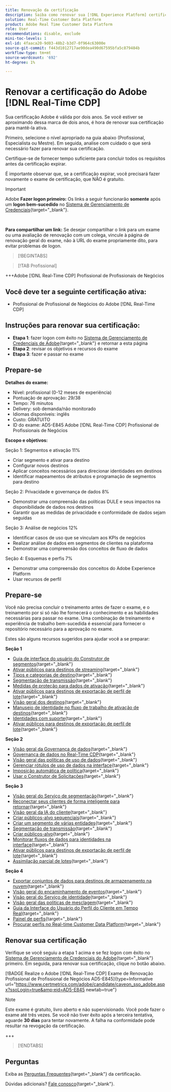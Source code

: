 ```yaml
---
title: Renovação da certificação
description: Saiba como renovar sua [!DNL Experience Platform] certificação em [!DNL Real-Time Customer Data Platform].
solution: Real-Time Customer Data Platform
product: Adobe Real Time Customer Data Platform
role: User
recommendations: disable, exclude
mini-toc-levels: 1
exl-id: 4faaca20-9d03-48b2-b3d7-0f964c63000e
source-git-commit: f443d1012717ae90dea490d67595bfa5c879484b
workflow-type: tm+mt
source-wordcount: '692'
ht-degree: 1%

---
```


# Renovar a certificação do Adobe [!DNL Real-Time CDP]

Sua certificação Adobe é válida por dois anos. Se você estiver se aproximando dessa marca de dois anos, é hora de renovar sua certificação para mantê-la ativa.

Primeiro, selecione o nível apropriado na guia abaixo (Profissional, Especialista ou Mestre). Em seguida, analise com cuidado o que será necessário fazer para renovar sua certificação.

Certifique-se de fornecer tempo suficiente para concluir todos os requisitos antes da certificação expirar.

É importante observar que, se a certificação expirar, você precisará fazer novamente o exame de certificação, que NÃO é gratuito.

>[!IMPORTANT]
>
>Adobe **Fazer logon primeiro:** Os links a seguir funcionarão **somente** após um **logon bem-sucedido** no [Sistema de Gerenciamento de Credenciais](https://www.certmetrics.com/adobe){target="_blank"}.
>
><br>
>
>**Para compartilhar um link:** Se desejar compartilhar o link para um exame ou uma avaliação de renovação com um colega, vincule à página de renovação geral do exame, não à URL do exame propriamente dito, para evitar problemas de logon.

>[!BEGINTABS]

>[!TAB Profissional]

+++Adobe [!DNL Real-Time CDP] Profissional de Profissionais de Negócios

## Você deve ter a seguinte certificação **ativa**:

* Profissional de Profissional de Negócios do Adobe [!DNL Real-Time CDP]

## Instruções para renovar sua certificação:

* **Etapa 1**: fazer logon com êxito no [Sistema de Gerenciamento de Credenciais de Adobe](https://www.certmetrics.com/adobe){target="_blank"} e retornar a esta página
* **Etapa 2**: revisar os objetivos e recursos do exame
* **Etapa 3**: fazer e passar no exame

## Prepare-se

**Detalhes do exame:**

* Nível: profissional (0-12 meses de experiência)
* Pontuação de aprovação: 29/38
* Tempo: 76 minutos
* Delivery: sob demanda/não monitorado
* Idiomas disponíveis: inglês
* Custo: GRATUITO
* ID do exame: AD5-E845 Adobe [!DNL Real-Time CDP] Profissional de Profissionais de Negócios

**Escopo e objetivos:**

Seção 1: Segmentos e ativação 11%

* Criar segmento e ativar para destino
* Configurar novos destinos
* Aplicar conceitos necessários para direcionar identidades em destinos
* Identificar mapeamentos de atributos e programação de segmentos para destino

Seção 2: Privacidade e governança de dados 8%

* Demonstrar uma compreensão das políticas DULE e seus impactos na disponibilidade de dados nos destinos
* Garantir que as medidas de privacidade e conformidade de dados sejam seguidas

Seção 3: Análise de negócios 12%

* Identificar casos de uso que se vinculam aos KPIs de negócios
* Realizar análise de dados em segmentos de clientes na plataforma
* Demonstrar uma compreensão dos conceitos de fluxo de dados

Seção 4: Esquemas e perfis 7%

* Demonstrar uma compreensão dos conceitos do Adobe Experience Platform
* Usar recursos de perfil

## Prepare-se

Você não precisa concluir o treinamento antes de fazer o exame, e o treinamento por si só não lhe fornecerá o conhecimento e as habilidades necessárias para passar no exame. Uma combinação de treinamento e experiência de trabalho bem-sucedida é essencial para fornecer o repositório necessário para a aprovação no exame.

Estes são alguns recursos sugeridos para ajudar você a se preparar:

**Seção 1**

* [Guia de interface do usuário do Construtor de segmentos](https://experienceleague.adobe.com/docs/experience-platform/segmentation/ui/segment-builder.html?lang=pt-br){target="_blank"}
* [Ativar públicos para destinos de streaming](https://experienceleague.adobe.com/docs/experience-platform/destinations/ui/activate/activate-segment-streaming-destinations.html){target="_blank"}
* [Tipos e categorias de destino](https://experienceleague.adobe.com/docs/experience-platform/destinations/destination-types.html){target="_blank"}
* [Segmentação de transmissão](https://experienceleague.adobe.com/docs/experience-platform/segmentation/ui/streaming-segmentation.html){target="_blank"}
* [Medidas de proteção para dados de ativação](https://experienceleague.adobe.com/docs/experience-platform/destinations/guardrails.html){target="_blank"}
* [Ativar públicos para destinos de exportação de perfil de lote](https://experienceleague.adobe.com/docs/experience-platform/destinations/ui/activate/activate-batch-profile-destinations.html){target="_blank"}
* [Visão geral dos destinos](https://experienceleague.adobe.com/docs/experience-platform/destinations/home.html?lang=pt-BR){target="_blank"}
* [Manuseio de identidade no fluxo de trabalho de ativação de destinos](https://experienceleague.adobe.com/docs/experience-platform/destinations/how-destinations-work/identity-handling.html){target="_blank"}
* [Identidades com suporte](https://experienceleague.adobe.com/docs/experience-platform/destinations/catalog/social/facebook.html#supported-identities){target="_blank"}
* [Ativar públicos para destinos de exportação de perfil de lote](https://experienceleague.adobe.com/docs/experience-platform/destinations/ui/activate/activate-batch-profile-destinations.html){target="_blank"}

**Seção 2**

* [Visão geral da Governança de dados](https://experienceleague.adobe.com/docs/experience-platform/data-governance/home.html?lang=pt-BR){target="_blank"}
* [Governança de dados no Real-Time CDP](https://experienceleague.adobe.com/docs/experience-platform/rtcdp/privacy/data-governance-overview.html){target="_blank"}
* [Visão geral das políticas de uso de dados](https://experienceleague.adobe.com/docs/experience-platform/data-governance/policies/overview.html?lang=pt-BR){target="_blank"}
* [Gerenciar rótulos de uso de dados na interface](https://experienceleague.adobe.com/docs/experience-platform/data-governance/labels/user-guide.html?lang=pt-BR){target="_blank"}
* [Imposição automática de política](https://experienceleague.adobe.com/docs/experience-platform/data-governance/enforcement/auto-enforcement.html?lang=pt-BR){target="_blank"}
* [Usar o Construtor de Solicitações](https://experienceleague.adobe.com/docs/experience-platform/privacy/ui/user-guide.html?lang=br#request-builder){target="_blank"}

**Seção 3**

* [Visão geral do Serviço de segmentação](https://experienceleague.adobe.com/docs/experience-platform/segmentation/home.html?lang=pt-BR){target="_blank"}
* [Reconectar seus clientes de forma inteligente para retornar](https://experienceleague.adobe.com/docs/experience-platform/rtcdp/use-cases/personalization-insights-engagement/intelligent-re-engagement.html){target="_blank"}
* [Visão geral da IA do cliente](https://experienceleague.adobe.com/docs/experience-platform/intelligent-services/customer-ai/overview.html){target="_blank"}
* [Criar públicos-alvo sequenciais](https://experienceleague.adobe.com/docs/platform-learn/tutorials/audiences/create-sequential-audiences.html){target="_blank"}
* [Criar um segmento de várias entidades](https://experienceleague.adobe.com/docs/platform-learn/getting-started-for-data-architects-and-data-engineers/build-segments.html?lang=en#build-a-multi-entity-segment){target="_blank"}
* [Segmentação de transmissão](https://experienceleague.adobe.com/docs/experience-platform/segmentation/ui/streaming-segmentation.html){target="_blank"}
* [Criar públicos-alvo](https://experienceleague.adobe.com/docs/platform-learn/tutorials/audiences/create-audiences.html){target="_blank"}
* [Monitorar fluxos de dados para identidades na interface](https://experienceleague.adobe.com/docs/experience-platform/dataflows/ui/monitor-identities.html){target="_blank"}
* [Ativar públicos para destinos de exportação de perfil de lote](https://experienceleague.adobe.com/docs/experience-platform/destinations/ui/activate/activate-batch-profile-destinations.html){target="_blank"}
* [Assimilação parcial de lotes](https://experienceleague.adobe.com/docs/experience-platform/ingestion/batch/partial.html){target="_blank"}

**Seção 4**

* [Exportar conjuntos de dados para destinos de armazenamento na nuvem](https://experienceleague.adobe.com/docs/experience-platform/destinations/ui/activate/export-datasets.html){target="_blank"}
* [Visão geral do encaminhamento de eventos](https://experienceleague.adobe.com/docs/experience-platform/tags/event-forwarding/overview.html){target="_blank"}
* [Visão geral do Serviço de identidade](https://experienceleague.adobe.com/docs/experience-platform/identity/home.html?lang=pt-BR){target="_blank"}
* [Visão geral das políticas de mesclagem](https://experienceleague.adobe.com/docs/experience-platform/profile/merge-policies/overview.html){target="_blank"}
* [Guia da Interface do Usuário do Perfil do Cliente em Tempo Real](https://experienceleague.adobe.com/docs/experience-platform/profile/ui/user-guide.html?lang=pt-BR){target="_blank"}
* [Painel de perfis](https://experienceleague.adobe.com/docs/experience-platform/dashboards/guides/profiles.html){target="_blank"}
* [Procurar perfis no Real-time Customer Data Platform](https://experienceleague.adobe.com/docs/experience-platform/rtcdp/profile/profile-browse.html){target="_blank"}

## Renovar sua certificação

Verifique se você seguiu a etapa 1 acima e se fez logon com êxito no [Sistema de Gerenciamento de Credenciais do Adobe](https://www.certmetrics.com/adobe){target="_blank"} primeiro. Em seguida, para renovar sua certificação, clique no botão abaixo.

[!BADGE Realize o Adobe [!DNL Real-Time CDP] Exame de Renovação Profissional de Profissional de Negócios AD5-E845]{type=Informative url="https://www.certmetrics.com/adobe/candidate/caveon_sso_adobe.aspx?ssoLogin=true&amp;eid=AD5-E845 newtab=true"}

>[!NOTE]
>
>Este exame é gratuito, livro aberto e não supervisionado. Você pode fazer o exame até três vezes. Se você não tiver êxito após a terceira tentativa, aguarde **30 dias** para tentar novamente. A falha na conformidade pode resultar na revogação da certificação.

+++

>[!ENDTABS]

## Perguntas

Exiba as [Perguntas Frequentes](https://experienceleague.adobe.com/docs/certification/certification/faq.html){target="_blank"} da certificação.

Dúvidas adicionais? [Fale conosco](mailto:certif@adobe.com){target="_blank"}.
